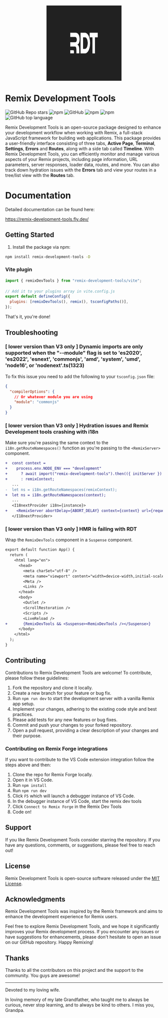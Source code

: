 <p align="center">
<img src="./assets/remix-dev-tools.png" style="display: block; margin: 0 auto;" align="middle" width="240" height="240" alt="Remix Development Tools"  />
</p>

# Remix Development Tools

![GitHub Repo stars](https://img.shields.io/github/stars/Code-Forge-Net/Remix-Dev-Tools?style=social)
![npm](https://img.shields.io/npm/v/remix-development-tools?style=plastic)
![GitHub](https://img.shields.io/github/license/Code-Forge-Net/Remix-Dev-Tools?style=plastic)
![npm](https://img.shields.io/npm/dy/remix-development-tools?style=plastic) 
![npm](https://img.shields.io/npm/dw/remix-development-tools?style=plastic) 
![GitHub top language](https://img.shields.io/github/languages/top/Code-Forge-Net/Remix-Dev-Tools?style=plastic) 

Remix Development Tools is an open-source package designed to enhance your development workflow when working with Remix, a full-stack JavaScript framework for building web applications. This package provides a user-friendly interface consisting of three tabs, **Active Page**, **Terminal**, **Settings**, **Errors** and **Routes**, along with a side tab called **Timeline**. With Remix Development Tools, you can efficiently monitor and manage various aspects of your Remix projects, including page information, URL parameters, server responses, loader data, routes, and more. You can
also track down hydration issues with the **Errors** tab and view your routes in a tree/list view with the **Routes** tab.

# Documentation 

Detailed documentation can be found here:

https://remix-development-tools.fly.dev/


## Getting Started

1. Install the package via npm:

```bash
npm install remix-development-tools -D
```

### Vite plugin

```js
import { remixDevTools } from "remix-development-tools/vite";

// Add it to your plugins array in vite.config.js
export default defineConfig({
  plugins: [remixDevTools(), remix(), tsconfigPaths()], 
});
```

That's it, you're done!
 

## Troubleshooting
  

### [ lower version than V3 only ] Dynamic imports are only supported when the "--module" flag is set to 'es2020', 'es2022', 'esnext', 'commonjs', 'amd', 'system', 'umd', 'node16', or 'nodenext'.ts(1323)

To fix this issue you need to add the following to your `tsconfig.json` file:

```json
{
  "compilerOptions": {
    // Or whatever module you are using
    "module": "commonjs"
  }
}
```
### [ lower version than V3 only ] Hydration issues and Remix Development tools crashing with i18n

Make sure you're passing the same context to the `i18n.getRouteNamespaces()` function as you're passing to the `<RemixServer>` component. 

```diff
+  const context =
+    process.env.NODE_ENV === "development"
+      ? await import("remix-development-tools").then(({ initServer }) => initServer(remixContext))
+      : remixContext;
   ...
-  let ns = i18n.getRouteNamespaces(remixContext);
+  let ns = i18n.getRouteNamespaces(context);
   ...
   <I18nextProvider i18n={instance}> 
+    <RemixServer abortDelay={ABORT_DELAY} context={context} url={request.url} />
   </I18nextProvider>
```
### [ lower version than V3 only ] HMR is failing with RDT

Wrap the `RemixDevTools` component in a `Suspense` component.

```diff
export default function App() {
  return (
    <html lang="en">
      <head>
        <meta charSet="utf-8" />
        <meta name="viewport" content="width=device-width,initial-scale=1" />
        <Meta />
        <Links />
      </head>
      <body>
        <Outlet />
        <ScrollRestoration />
        <Scripts />
        <LiveReload />
+       {RemixDevTools && <Suspense><RemixDevTools /></Suspense>}
      </body>
    </html>
  );
}
```

## Contributing

Contributions to Remix Development Tools are welcome! To contribute, please follow these guidelines:

1. Fork the repository and clone it locally.
2. Create a new branch for your feature or bug fix. 
4. Run `npm run dev` to start the development server with a vanilla Remix app setup. 
5. Implement your changes, adhering to the existing code style and best practices.
5. Please add tests for any new features or bug fixes.
6. Commit and push your changes to your forked repository.
7. Open a pull request, providing a clear description of your changes and their purpose.

### Contributing on Remix Forge integrations

If you want to contribute to the VS Code extension integration follow the steps above and then:
1. Clone the repo for Remix Forge locally.
2. Open it in VS Code.
3. Run `npm install`
4. Run `npm run dev`
5. Click `F5` which will launch a debugger instance of VS Code.
6. In the debugger instance of VS Code, start the remix dev tools
7. Click `Connect to Remix Forge` in the Remix Dev Tools
8. Code on!

## Support

If you like Remix Development Tools consider starring the repository. If you have any questions, comments, or suggestions, please feel free to reach out!

## License

Remix Development Tools is open-source software released under the [MIT License](https://opensource.org/licenses/MIT).

## Acknowledgments

Remix Development Tools was inspired by the Remix framework and aims to enhance the development experience for Remix users.

Feel free to explore Remix Development Tools, and we hope it significantly improves your Remix development process. If you encounter any issues or have suggestions for enhancements, please don't hesitate to open an issue on our GitHub repository. Happy Remixing!

## Thanks

Thanks to all the contributors on this project and the support to the community. You guys are awesome!

---

Devoted to my loving wife.

In loving memory of my late Grandfather, who taught me to always be curious, never stop learning, and to always be kind to others. I miss you, Grandpa.

